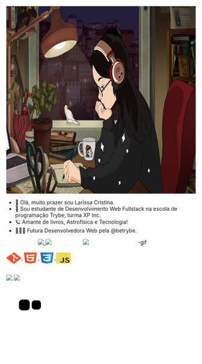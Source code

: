 <div align="center">
    <img align="center" height="500" width = "1000" alt="Lari-Lofi" src="lofi_generator.png">
</div>

- 👋 Olá, muito prazer sou Larissa Cristina.
- 🌙 Sou estudante de Desenvolvimento Web Fullstack na escola de programação Trybe, turma XP Inc.
- 🪐 Amante de livros, Astrofísica e Tecnologia!
- 👩🏽‍💻 Futura Desenvolvedora Web pela @betrybe.

<div align="center">
  <a href="https://github.com/LarissaCns">
  <img height="180em" src="https://github-readme-stats.vercel.app/api?username=LarissaCns&show_icons=true&theme=radical&include_all_commits=true&count_private=true"/>
    <img align="right" height="400" width ="300" alt="-gif" src="https://i.pinimg.com/originals/cf/ed/e3/cfede3ad26a1178dff70f79ffac0daa3.gif">
  <img height="180em" src="https://github-readme-stats.vercel.app/api/top-langs/?username=LarissaCns&layout=compact&langs_count=7&theme=radical"/>
</div>
<div style="display: inline_block"><br>
  <img align="center" alt="Lari-Git" height="30" width="40" src="https://raw.githubusercontent.com/devicons/devicon/master/icons/git/git-original.svg">
  <img align="center" alt="Lari-HTML" height="30" width="40" src="https://raw.githubusercontent.com/devicons/devicon/master/icons/html5/html5-original.svg">
  <img align="center" alt="Lari-CSS" height="30" width="40" src="https://raw.githubusercontent.com/devicons/devicon/master/icons/css3/css3-original.svg">
  <img align="center" alt="Lari-JS" height="30" width="40" src="https://raw.githubusercontent.com/devicons/devicon/master/icons/javascript/javascript-original.svg">
</div>

##
<div> 
  <a href="https://www.instagram.com/_laregou/" target="_blank"><img src="https://img.shields.io/badge/-Instagram-%23E4405F?style=for-the-badge&logo=instagram&logoColor=white" target="_blank"></a>
  <a href="https://www.linkedin.com/in/larissacn-silva/" target="_blank"><img src="https://img.shields.io/badge/-LinkedIn-%230077B5?style=for-the-badge&logo=linkedin&logoColor=white" target="_blank"></a> 
 
  ![Snake animation](https://github.com/LarissaCns/LarissaCns/blob/output/github-contribution-grid-snake.svg)
 
</div>

